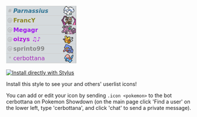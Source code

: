 ![Preview](https://raw.githubusercontent.com/Parnassius/ps-userlist-icons/main/preview.png)

[![Install directly with Stylus](https://img.shields.io/badge/Install%20directly%20with-Stylus-00adad.svg)](https://github.com/Parnassius/ps-userlist-icons/raw/main/usericons.user.css)

Install this style to see your and others' userlist icons!

You can add or edit your icon by sending `.icon <pokemon>` to the bot cerbottana on Pokemon Showdown (on the main page click 'Find a user' on the lower left, type 'cerbottana', and click 'chat' to send a private message).

